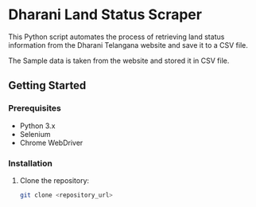 ﻿# Dharani Land Status Scraper

This Python script automates the process of retrieving land status information from the Dharani Telangana website and save it to a CSV file.

The Sample data is taken from the website and stored it in CSV file.

## Getting Started

### Prerequisites

- Python 3.x
- Selenium
- Chrome WebDriver

### Installation

1. Clone the repository:

   ```bash
   git clone <repository_url>


